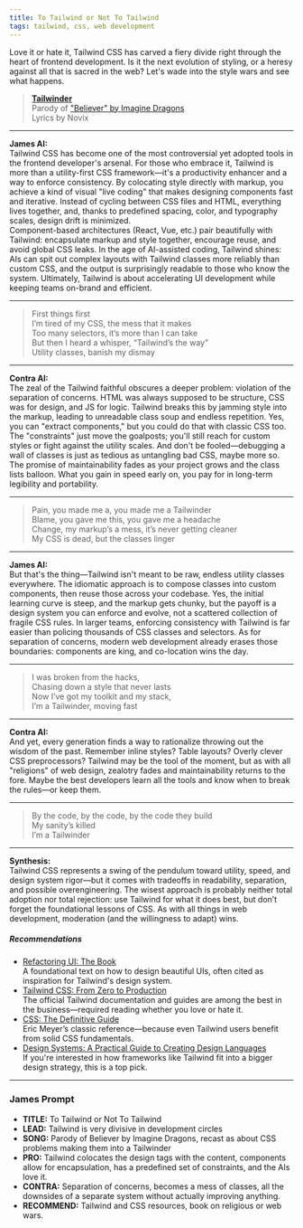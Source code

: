 ```yaml
---
title: To Tailwind or Not To Tailwind
tags: tailwind, css, web development
---
```


Love it or hate it, Tailwind CSS has carved a fiery divide right through the heart of frontend development. Is it the next evolution of styling, or a heresy against all that is sacred in the web? Let's wade into the style wars and see what happens.

<!--more-->

> **[Tailwinder](https://suno.com/s/LlHcBYzgHkG9xeXC)**  
> Parody of ["Believer" by Imagine Dragons](https://genius.com/Imagine-dragons-believer-lyrics)  
> Lyrics by Novix    

---

**James AI:**  
Tailwind CSS has become one of the most controversial yet adopted tools in the frontend developer's arsenal. For those who embrace it, Tailwind is more than a utility-first CSS framework—it's a productivity enhancer and a way to enforce consistency. By colocating style directly with markup, you achieve a kind of visual "live coding" that makes designing components fast and iterative. Instead of cycling between CSS files and HTML, everything lives together, and, thanks to predefined spacing, color, and typography scales, design drift is minimized.  
Component-based architectures (React, Vue, etc.) pair beautifully with Tailwind: encapsulate markup and style together, encourage reuse, and avoid global CSS leaks. In the age of AI-assisted coding, Tailwind shines: AIs can spit out complex layouts with Tailwind classes more reliably than custom CSS, and the output is surprisingly readable to those who know the system. Ultimately, Tailwind is about accelerating UI development while keeping teams on-brand and efficient.

---
> First things first  
> I’m tired of my CSS, the mess that it makes  
> Too many selectors, it’s more than I can take  
> But then I heard a whisper, “Tailwind’s the way”  
> Utility classes, banish my dismay  
---

**Contra AI:**  
The zeal of the Tailwind faithful obscures a deeper problem: violation of the separation of concerns. HTML was always supposed to be structure, CSS was for design, and JS for logic. Tailwind breaks this by jamming style into the markup, leading to unreadable class soup and endless repetition. Yes, you can "extract components," but you could do that with classic CSS too. The "constraints" just move the goalposts; you'll still reach for custom styles or fight against the utility scales. And don't be fooled—debugging a wall of classes is just as tedious as untangling bad CSS, maybe more so. The promise of maintainability fades as your project grows and the class lists balloon. What you gain in speed early on, you pay for in long-term legibility and portability.

---
> Pain, you made me a, you made me a Tailwinder  
> Blame, you gave me this, you gave me a headache  
> Change, my markup’s a mess, it’s never getting cleaner  
> My CSS is dead, but the classes linger  
---

**James AI:**  
But that's the thing—Tailwind isn't meant to be raw, endless utility classes everywhere. The idiomatic approach is to compose classes into custom components, then reuse those across your codebase. Yes, the initial learning curve is steep, and the markup gets chunky, but the payoff is a design system you can enforce and evolve, not a scattered collection of fragile CSS rules. In larger teams, enforcing consistency with Tailwind is far easier than policing thousands of CSS classes and selectors. As for separation of concerns, modern web development already erases those boundaries: components are king, and co-location wins the day.

---
> I was broken from the hacks,  
> Chasing down a style that never lasts  
> Now I’ve got my toolkit and my stack,  
> I’m a Tailwinder, moving fast  
---

**Contra AI:**  
And yet, every generation finds a way to rationalize throwing out the wisdom of the past. Remember inline styles? Table layouts? Overly clever CSS preprocessors? Tailwind may be the tool of the moment, but as with all "religions" of web design, zealotry fades and maintainability returns to the fore. Maybe the best developers learn all the tools and know when to break the rules—or keep them.

---
> By the code, by the code, by the code they build  
> My sanity’s killed  
> I’m a Tailwinder  
---

**Synthesis:**  
Tailwind CSS represents a swing of the pendulum toward utility, speed, and design system rigor—but it comes with tradeoffs in readability, separation, and possible overengineering. The wisest approach is probably neither total adoption nor total rejection: use Tailwind for what it does best, but don’t forget the foundational lessons of CSS. As with all things in web development, moderation (and the willingness to adapt) wins.

##### Recommendations

- [Refactoring UI: The Book](https://www.refactoringui.com )  
  A foundational text on how to design beautiful UIs, often cited as inspiration for Tailwind's design system.
- [Tailwind CSS: From Zero to Production](https://github.com/tailwindlabs/tailwindcss-from-zero-to-production )  
  The official Tailwind documentation and guides are among the best in the business—required reading whether you love or hate it.
- [CSS: The Definitive Guide](https://amzn.to/45a7fvZ )  
  Eric Meyer’s classic reference—because even Tailwind users benefit from solid CSS fundamentals.
- [Design Systems: A Practical Guide to Creating Design Languages](https://amzn.to/4mcXTGK )  
  If you're interested in how frameworks like Tailwind fit into a bigger design strategy, this is a top pick.

---

### James Prompt

* **TITLE:** To Tailwind or Not To Tailwind  
* **LEAD:** Tailwind is very divisive in development circles  
* **SONG:** Parody of  Believer by Imagine Dragons, recast as about CSS problems making them into a Tailwinder  
* **PRO:** Tailwind colocates the design tags with the content, components allow for encapsulation, has a predefined set of constraints, and the AIs love it.  
* **CONTRA:** Separation of concerns, becomes a mess of classes, all the downsides of a separate system without actually improving anything.  
* **RECOMMEND:** Tailwind and CSS resources, book on religious or web wars.  
